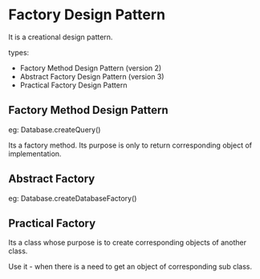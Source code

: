 # Factory Design Pattern

It is a creational design pattern.

types:

- Factory Method Design Pattern (version 2)
- Abstract Factory Design Pattern (version 3)
- Practical Factory Design Pattern 

## Factory Method Design Pattern

eg: Database.createQuery()

Its a factory method. Its purpose is only to return corresponding object of implementation.

## Abstract Factory

eg: Database.createDatabaseFactory()

## Practical Factory

Its a class whose purpose is to create corresponding objects of another class.

Use it - when there is a need to get an object of corresponding sub class.


